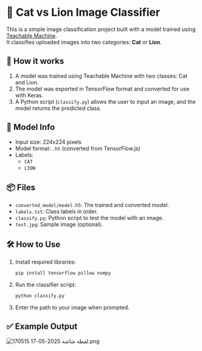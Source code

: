 # 🐾 Cat vs Lion Image Classifier

This is a simple image classification project built with a model trained using [Teachable Machine](https://teachablemachine.withgoogle.com/).  
It classifies uploaded images into two categories: **Cat** or **Lion**.

## 🚀 How it works

1. A model was trained using Teachable Machine with two classes: Cat and Lion.
2. The model was exported in TensorFlow format and converted for use with Keras.
3. A Python script (`classify.py`) allows the user to input an image, and the model returns the predicted class.

## 🧠 Model Info

- Input size: 224x224 pixels
- Model format: `.h5` (converted from TensorFlow.js)
- Labels:  
  - `CAT`  
  - `LION`

## 📦 Files

- `converted_model/model.h5`: The trained and converted model.
- `labels.txt`: Class labels in order.
- `classify.py`: Python script to test the model with an image.
- `test.jpg`: Sample image (optional).

## 🛠 How to Use

1. Install required libraries:
    ```bash
    pip install tensorflow pillow numpy
    ```

2. Run the classifier script:
    ```bash
    python classify.py
    ```

3. Enter the path to your image when prompted.

## ✅ Example Output

![لقطة شاشة 2025-05-17 170515.png](screenshot.png)


